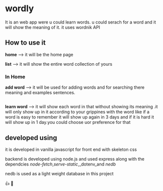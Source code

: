 # wordly
It is an web app were u could learn words.
u could serach for a word and it will show the meaning of it.
it uses wordnik API
## How to use it
 __home__ --> it will be the home page 
 
 __list__ --> it will show the  entire word collection of yours
 ### In Home
 __add word__ --> it will be used for adding words and for searching there meaning and examples sentences.
 ##
 __learn word__ --> it will show each word in that without showing its meaning .it will only show up in it according to your grippines with the word
    like if a word is easy to remember it will show up again in 3 days and if it is hard it will show up in 1 day.you could choose uor preference for that
 ##

 ## developed using
 it is developed in vanilla javascript for front end with skeleton css
 
 backend is developed using node.js and used express
 along with the dependcies _node-fetch_,_serve-static_,_dotenv_and _nedb_
 
 nedb is used as a light weight database in this project
 
 
 :+1: :metal:
